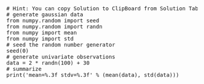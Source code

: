 <pre class="file" data-target="clipboard">
# Hint: You can copy Solution to ClipBoard from Solution Tab
# generate gaussian data
from numpy.random import seed
from numpy.random import randn
from numpy import mean
from numpy import std
# seed the random number generator
seed(0)
# generate univariate observations
data = 2 * randn(100) + 30
# summarize
print('mean=%.3f stdv=%.3f' % (mean(data), std(data)))

</pre>